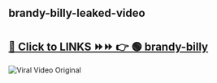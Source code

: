 
 ## brandy-billy-leaked-video 

# <h2><a href="https://clipsfans.com/brandy-billy&ref=git">🔗 Click to LINKS ⏩⏩ 👉 🟢 brandy-billy </a></h2>

<a href="https://clipsfans.com/brandy-billy&ref=git" rel="nofollow" data-target="animated-image.originalLink"><img src="https://i.ibb.co.com/xMMVF88/686577567.gif" alt="Viral Video Original" style="max-width: 100%; display: inline-block;" data-target="animated-image.originalImage"></a>
